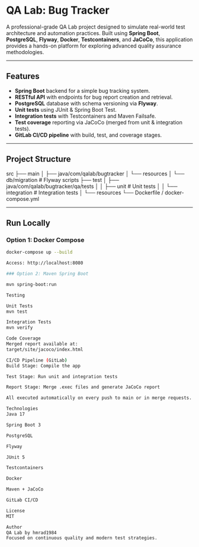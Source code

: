 # QA Lab: Bug Tracker

A professional-grade QA Lab project designed to simulate real-world test architecture and automation practices. Built using **Spring Boot**, **PostgreSQL**, **Flyway**, **Docker**, **Testcontainers**, and **JaCoCo**, this application provides a hands-on platform for exploring advanced quality assurance methodologies.

---

## Features

- **Spring Boot** backend for a simple bug tracking system.
- **RESTful API** with endpoints for bug report creation and retrieval.
- **PostgreSQL** database with schema versioning via **Flyway**.
- **Unit tests** using JUnit & Spring Boot Test.
- **Integration tests** with Testcontainers and Maven Failsafe.
- **Test coverage** reporting via JaCoCo (merged from unit & integration tests).
- **GitLab CI/CD pipeline** with build, test, and coverage stages.

---

## Project Structure

src
├── main
│ ├── java/com/qalab/bugtracker
│ └── resources
│ └── db/migration # Flyway scripts
├── test
│ ├── java/com/qalab/bugtracker/qa/tests
│ │ ├── unit # Unit tests
│ │ └── integration # Integration tests
│ └── resources
└── Dockerfile / docker-compose.yml

---

## Run Locally

### Option 1: Docker Compose

```bash
docker-compose up --build

Access: http://localhost:8080

### Option 2: Maven Spring Boot

mvn spring-boot:run

Testing

Unit Tests
mvn test

Integration Tests
mvn verify

Code Coverage
Merged report available at:
target/site/jacoco/index.html

CI/CD Pipeline (GitLab)
Build Stage: Compile the app

Test Stage: Run unit and integration tests

Report Stage: Merge .exec files and generate JaCoCo report

All executed automatically on every push to main or in merge requests.

Technologies
Java 17

Spring Boot 3

PostgreSQL

Flyway

JUnit 5

Testcontainers

Docker

Maven + JaCoCo

GitLab CI/CD

License
MIT

Author
QA Lab by hmrad1984
Focused on continuous quality and modern test strategies.